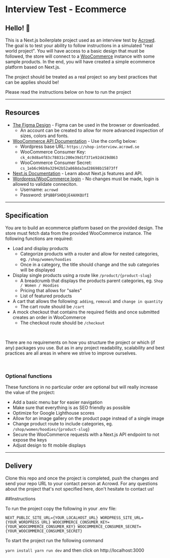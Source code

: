 # Interview Test - Ecommerce

## Hello!  👋 

This is a Next.js boilerplate project used as an interview test by [Acrowd](https://acrowd.se). The goal is to test your ability to follow instructions in a simulated "real world project". You will have access to a basic design that must be followed, the store will connect to a [WooCommerce](https://woocommerce.com/) instance with some sample products. In the end, you will have created a simple ecommerce platform based on Next.js.

The project should be treated as a real project so any best practices that can be applies should be!

Please read the instructions below on how to run the project

---

## Resources

- [The Figma Design](https://www.figma.com/file/z7jZJGxVyjScHaNlVVlh6d/Shop-Interview?node-id=0%3A1) - Figma can be used in the browser or downloaded.
    - An account can be created to allow for more advanced inspection of sizes, colors and fonts.
- [WooCommerce API Documentation](https://woocommerce.github.io/woocommerce-rest-api-docs) - Use the config below:
    - Wordpress base URL: `https://shop-interview.acrowd.se`
    - WooCommerce Consumer Key: `ck_4c0d8a4f83c78831c200e39d1f371e92d419d863`
    - WooCommerce Consumer Secret: `cs_1eb6c96b9a32942b52a868da3ad28698b15873ff`
- [Next.js Documentation](https://nextjs.org/docs) - Learn about Next.js features and API.
- [Wordpress/WooCommerce login](https://shop-interview.acrowd.se/wp-admin) - No changes must be made, login is allowed to validate conneciton.
    - Username: `acrowd`
    - Password: `$P$BBFSHDQjE4AXKQUfI`

---

## Specification

You are to build an ecommerce platform based on the provided design. The store must fetch data from the provided WooCommerce instance. The following functions are required:

- Load and display products
    - Categorize products with a router and allow for nested categories, eg. `/shop/women/hoodies`
    - Once in a category, the title should change and the sub categories will be displayed
- Display single products using a route like `/product/{product-slug}`
    - A breadcrumb that displays the products parent categories, eg. `Shop / Women / Hoodies`
    - Pricing that allows for "sales"
    - List of featured products
- A cart that allows the following: `adding`, `removal` and `change in quantity`
    - The cart route should be `/cart`
- A mock checkout that contains the required fields and once submitted creates an order in WooCommerce
    - The checkout route should be `/checkout`

<br>

There are no requirements on how you structure the project or which (if any) packages you use. But as in any project readability, scalability and best practices are all areas in where we strive to improve ourselves.

<br>

### Optional functions

These functions in no particular order are optional but will really increase the value of the project:

- Add a basic menu bar for easier navigation
- Make sure that everything is as SEO friendly as possible
- Optimize for Google Lighthouse scores
- Allow for an image gallery on the product page instead of a single image
- Change product route to include categories, eg. `/shop/women/hoodies/{product-slug}`
- Secure the WooCommerce requests with a Next.js API endpoint to not expose the keys
- Adjust design to fit mobile displays

---

## Delivery

Clone this repo and once the project is completed, push the changes and send your repo URL to your contact person at Acrowd. For any questions about the project that's not specified here, don't hesitate to contact us!

##Instructions

To run the project copy the following in your .env file:

`
NEXT_PUBLIC_SITE_URL={YOUR_LOCALHOST_URL}
WORDPRESS_SITE_URL={YOUR_WORDPRESS_URL}
WOOCOMMERCE_CONSUMER_KEY={YOUR_WOOCOMMERCE_CONSUMER_KEY}
WOOCOMMERCE_CONSUMER_SECRET={YOUR_WOOCOMMERCE_CONSUMER_SECRET}
`

To start the project run the following command

`
yarn install
yarn run dev
`
and then click on http://localhost:3000